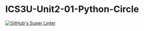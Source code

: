 # ICS3U-Unit2-01-Python-Circle

[![GitHub's Super Linter](https://github.com/Igor-Zhelezniak-1/ICS3U-Unit2-01-Python-Circle/workflows/GitHub's%20Super%20Linter/badge.svg)](https://github.com/Igor-Zhelezniak-1/ICS3U-Unit2-01-Python-Circle/actions)
